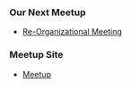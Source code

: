 ### Our Next Meetup
* [Re-Organizational Meeting](https://www.meetup.com/Syracuse-OWASP-Chapter/events/277091425/)

### Meetup Site
* [Meetup](https://www.meetup.com/Syracuse-OWASP-Chapter/)
